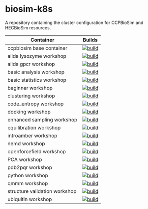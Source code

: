 # biosim-k8s
A repository containing the cluster configuration for CCPBioSim and HECBioSim resources.


| Container | Builds |
| -------- | ------- |
| ccpbiosim base container | [![build](https://github.com/jimboid/biosim-jupyterhub-base/actions/workflows/build.yml/badge.svg?branch=main)](https://github.com/jimboid/biosim-jupyterhub-base/actions/workflows/build.yml) |
| aiida lysozyme workshop | [![build](https://github.com/jimboid/biosim-aiida-lysozyme-workshop/actions/workflows/build.yml/badge.svg?branch=main)](https://github.com/jimboid/biosim-aiida-lysozyme-workshop/actions/workflows/build.yml) |
| aiida gpcr workshop | [![build](https://github.com/jimboid/biosim-aiida-gpcr-workshop/actions/workflows/build.yml/badge.svg?branch=main)](https://github.com/jimboid/biosim-aiida-gpcr-workshop/actions/workflows/build.yml) |
| basic analysis workshop | [![build](https://github.com/jimboid/biosim-basic-analysis-workshop/actions/workflows/build.yml/badge.svg?branch=main)](https://github.com/jimboid/biosim-basic-analysis-workshop/actions/workflows/build.yml) |
| basic statistics workshop | [![build](https://github.com/jimboid/biosim-basic-statistics-workshop/actions/workflows/build.yml/badge.svg?branch=main)](https://github.com/jimboid/biosim-basic-statistics-workshop/actions/workflows/build.yml) |
| beginner workshop | [![build](https://github.com/jimboid/biosim-beginner-workshop/actions/workflows/build.yml/badge.svg?branch=main)](https://github.com/jimboid/biosim-beginner-workshop/actions/workflows/build.yml) |
| clustering workshop | [![build](https://github.com/jimboid/biosim-clustering-workshop/actions/workflows/build.yml/badge.svg?branch=main)](https://github.com/jimboid/biosim-clustering-workshop/actions/workflows/build.yml) |
| code_entropy workshop | [![build](https://github.com/jimboid/biosim-codeentropy-workshop/actions/workflows/build.yml/badge.svg?branch=main)](https://github.com/jimboid/biosim-codeentropy-workshop/actions/workflows/build.yml) |
| docking workshop | [![build](https://github.com/jimboid/biosim-docking-workshop/actions/workflows/build.yml/badge.svg?branch=main)](https://github.com/jimboid/biosim-docking-workshop/actions/workflows/build.yml) |
| enhanced sampling workshop | [![build](https://github.com/jimboid/biosim-enhanced-sampling-workshop/actions/workflows/build.yml/badge.svg?branch=main)](https://github.com/jimboid/biosim-enhanced-sampling-workshop/actions/workflows/build.yml) |
| equilibration workshop | [![build](https://github.com/jimboid/biosim-equilibration-workshop/actions/workflows/build.yml/badge.svg)](https://github.com/jimboid/biosim-equilibration-workshop/actions/workflows/build.yml) |
| introamber workshop | [![build](https://github.com/jimboid/biosim-introamber-workshop/actions/workflows/build.yml/badge.svg?branch=main)](https://github.com/jimboid/biosim-introamber-workshop/actions/workflows/build.yml) |
| nemd workshop | [![build](https://github.com/jimboid/biosim-nemd-workshop/actions/workflows/build.yml/badge.svg?branch=main)](https://github.com/jimboid/biosim-nemd-workshop/actions/workflows/build.yml) |
| openforcefield workshop | [![build](https://github.com/jimboid/biosim-openff-workshop/actions/workflows/build.yml/badge.svg?branch=main)](https://github.com/jimboid/biosim-openff-workshop/actions/workflows/build.yml) |
| PCA workshop | [![build](https://github.com/jimboid/biosim-pca-workshop/actions/workflows/build.yml/badge.svg?branch=main)](https://github.com/jimboid/biosim-pca-workshop/actions/workflows/build.yml) |
| pdb2pqr workshop | [![build](https://github.com/jimboid/biosim-pdb2pqr-workshop/actions/workflows/build.yml/badge.svg?branch=main)](https://github.com/jimboid/biosim-pdb2pqr-workshop/actions/workflows/build.yml) |
| python workshop | [![build](https://github.com/jimboid/biosim-python-workshop/actions/workflows/build.yml/badge.svg?branch=main)](https://github.com/jimboid/biosim-python-workshop/actions/workflows/build.yml) |
| qmmm workshop | [![build](https://github.com/jimboid/biosim-qmmm-workshop/actions/workflows/build.yml/badge.svg?branch=main)](https://github.com/jimboid/biosim-qmmm-workshop/actions/workflows/build.yml) |
| structure validation workshop | [![build](https://github.com/jimboid/biosim-structure-validation-workshop/actions/workflows/build.yml/badge.svg?branch=main)](https://github.com/jimboid/biosim-structure-validation-workshop/actions/workflows/build.yml) |
| ubiquitin workshop | [![build](https://github.com/jimboid/biosim-ubiquitin-analysis-workshop/actions/workflows/build.yml/badge.svg?branch=main)](https://github.com/jimboid/biosim-ubiquitin-analysis-workshop/actions/workflows/build.yml) |
